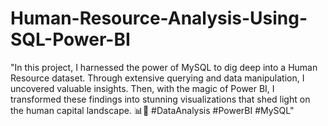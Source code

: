 # Human-Resource-Analysis-Using-SQL-Power-BI
"In this project, I harnessed the power of MySQL to dig deep into a Human Resource dataset. Through extensive querying and data manipulation, I uncovered valuable insights. Then, with the magic of Power BI, I transformed these findings into stunning visualizations that shed light on the human capital landscape. 📊💼 #DataAnalysis #PowerBI #MySQL"
